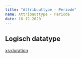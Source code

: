 ```yaml
---
title: "Attribuuttype - Periode"
name: Attribuuttype - Periode
date: 16-12-2020
---
```


## Logisch datatype
[xs:duration](https://www.w3schools.com/xml/schema_dtypes_date.asp)
